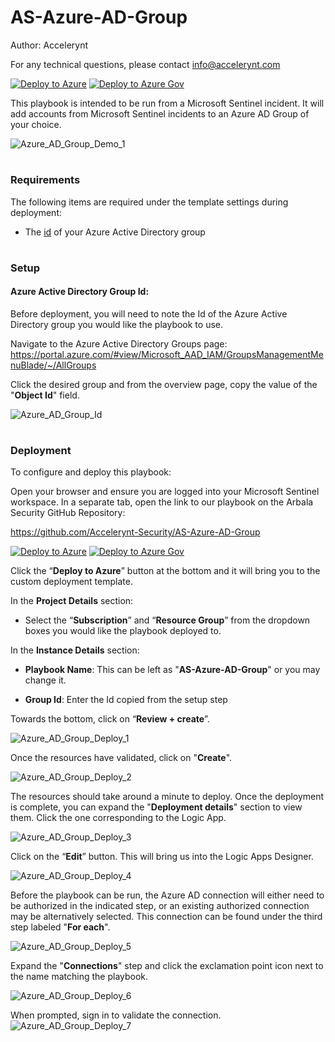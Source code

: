 # AS-Azure-AD-Group
Author: Accelerynt

For any technical questions, please contact info@accelerynt.com

[![Deploy to Azure](https://aka.ms/deploytoazurebutton)](https://portal.azure.com/#create/Microsoft.Template/uri/https%3A%2F%2Fraw.githubusercontent.com%2FAzure%2FAzure-Sentinel%2Fmaster%2FPlaybooks%2FAS-Azure-AD-Group%2Fazuredeploy.json)
[![Deploy to Azure Gov](https://aka.ms/deploytoazuregovbutton)](https://portal.azure.us/#create/Microsoft.Template/uri/https%3A%2F%2Fraw.githubusercontent.com%2FAzure%2FAzure-Sentinel%2Fmaster%2FPlaybooks%2FAS-Azure-AD-Group%2Fazuredeploy.json)

This playbook is intended to be run from a Microsoft Sentinel incident. It will add accounts from Microsoft Sentinel incidents to an Azure AD Group of your choice.

![Azure_AD_Group_Demo_1](Images/Azure_AD_Group_Demo_1.png)


#
### Requirements

The following items are required under the template settings during deployment:

* The [id](https://github.com/Azure/Azure-Sentinel/tree/master/Playbooks/AS-Azure-AD-Group#azure-active-directory-group-id) of your Azure Active Directory group

#
### Setup

#### Azure Active Directory Group Id:

Before deployment, you will need to note the Id of the Azure Active Directory group you would like the playbook to use.

Navigate to the Azure Active Directory Groups page: https://portal.azure.com/#view/Microsoft_AAD_IAM/GroupsManagementMenuBlade/~/AllGroups

Click the desired group and from the overview page, copy the value of the "**Object Id**" field.

![Azure_AD_Group_Id](Images/Azure_AD_Group_Id.png)

#
### Deployment

To configure and deploy this playbook:

Open your browser and ensure you are logged into your Microsoft Sentinel workspace. In a separate tab, open the link to our playbook on the Arbala Security GitHub Repository:

https://github.com/Accelerynt-Security/AS-Azure-AD-Group

[![Deploy to Azure](https://aka.ms/deploytoazurebutton)](https://portal.azure.com/#create/Microsoft.Template/uri/https%3A%2F%2Fraw.githubusercontent.com%2FAzure%2FAzure-Sentinel%2Fmaster%2FPlaybooks%2FAS-Azure-AD-Group%2Fazuredeploy.json)
[![Deploy to Azure Gov](https://aka.ms/deploytoazuregovbutton)](https://portal.azure.us/#create/Microsoft.Template/uri/https%3A%2F%2Fraw.githubusercontent.com%2FAzure%2FAzure-Sentinel%2Fmaster%2FPlaybooks%2FAS-Azure-AD-Group%2Fazuredeploy.json)

Click the “**Deploy to Azure**” button at the bottom and it will bring you to the custom deployment template.

In the **Project Details** section:

* Select the “**Subscription**” and “**Resource Group**” from the dropdown boxes you would like the playbook deployed to.

In the **Instance Details** section:

* **Playbook Name**: This can be left as "**AS-Azure-AD-Group**" or you may change it.

* **Group Id**: Enter the Id copied from the setup step

Towards the bottom, click on “**Review + create**”.

![Azure_AD_Group_Deploy_1](Images/Azure_AD_Group_Deploy_1.png)

Once the resources have validated, click on "**Create**".

![Azure_AD_Group_Deploy_2](Images/Azure_AD_Group_Deploy_2.png)

The resources should take around a minute to deploy. Once the deployment is complete, you can expand the "**Deployment details**" section to view them.
Click the one corresponding to the Logic App.

![Azure_AD_Group_Deploy_3](Images/Azure_AD_Group_Deploy_3.png)

Click on the “**Edit**” button. This will bring us into the Logic Apps Designer.

![Azure_AD_Group_Deploy_4](Images/Azure_AD_Group_Deploy_4.png)

Before the playbook can be run, the Azure AD connection will either need to be authorized in the indicated step, or an existing authorized connection may be alternatively selected. This connection can be found under the third step labeled "**For each**".

![Azure_AD_Group_Deploy_5](Images/Azure_AD_Group_Deploy_5.png)

Expand the "**Connections**" step and click the exclamation point icon next to the name matching the playbook.

![Azure_AD_Group_Deploy_6](Images/Azure_AD_Group_Deploy_6.png)

When prompted, sign in to validate the connection.
![Azure_AD_Group_Deploy_7](Images/Azure_AD_Group_Deploy_7.png)
